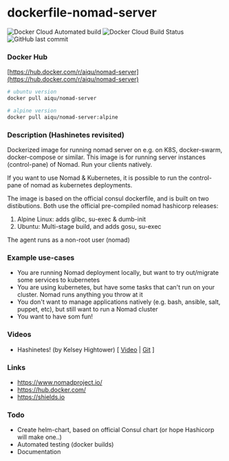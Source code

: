 # dockerfile-nomad-server
![Docker Cloud Automated build](https://img.shields.io/docker/cloud/automated/aiqu/nomad-server)
![Docker Cloud Build Status](https://img.shields.io/docker/cloud/build/aiqu/nomad-server)
![GitHub last commit](https://img.shields.io/github/last-commit/www-aiqu-no/dockerfile-nomad-server)

### Docker Hub
[https://hub.docker.com/r/aiqu/nomad-server](https://hub.docker.com/r/aiqu/nomad-server)
```bash
# ubuntu version
docker pull aiqu/nomad-server
```
```bash
# alpine version
docker pull aiqu/nomad-server:alpine
```
### Description (Hashinetes revisited)
Dockerized image for running nomad server on e.g. on K8S, docker-swarm, docker-compose or similar. This image is for running server instances (control-pane) of Nomad. Run your clients natively.

If you want to use Nomad & Kubernetes, it is possible to run the control-pane of nomad as kubernetes deployments.

The image is based on the official consul dockerfile, and is built on two distibutions. Both use the official pre-compiled nomad hashicorp releases:

1. Alpine Linux: adds glibc, su-exec & dumb-init
2. Ubuntu: Multi-stage build, and adds gosu, su-exec

The agent runs as a non-root user (nomad)

### Example use-cases
- You are running Nomad deployment locally, but want to try out/migrate some services to kubernetes
- You are using kubernetes, but have some tasks that can't run on your cluster. Nomad runs anything you throw at it
- You don't want to manage applications natively (e.g. bash, ansible, salt, puppet, etc), but still want to run a Nomad cluster
- You want to have som fun!

### Videos
- Hashinetes! (by Kelsey Hightower) [ [Video](https://www.hashicorp.com/resources/hashinetes-combining-kubernetes-hashicorp-kelsey-hightower) | [Git](https://github.com/kelseyhightower/nomad-on-kubernetes) ]

### Links
- https://www.nomadproject.io/
- https://hub.docker.com/
- https://shields.io

### Todo
- Create helm-chart, based on official Consul chart (or hope Hashicorp will make one..)
- Automated testing (docker builds)
- Documentation
